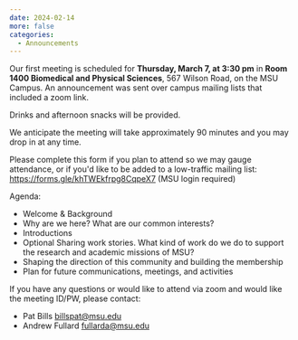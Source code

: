 ```yaml
---
date: 2024-02-14 
more: false
categories:
  - Announcements
---
```


Our first meeting is scheduled for **Thursday, March 7, at 3:30 pm** in **Room 1400 Biomedical and Physical Sciences**, 567 Wilson Road, on the MSU Campus.   An announcement was sent over campus mailing lists that included a zoom link.

<!-- more -->
 
Drinks and afternoon snacks will be provided.

We anticipate the meeting will take approximately 90 minutes and you may drop in at any time.  

Please complete this form if you plan to attend so we may gauge attendance, or if you'd like to be added to a low-traffic mailing list: https://forms.gle/khTWEkfrpg8CqpeX7 (MSU login required)

Agenda: 

- Welcome & Background
- Why are we here? What are our common interests?
- Introductions
- Optional Sharing work stories.  What kind of work do we do to support the research and academic missions of MSU?
- Shaping the direction of this community and building the membership
- Plan for future communications, meetings, and activities

If you have any questions or would like to attend via zoom and would like the meeting ID/PW,  please contact:

- Pat Bills billspat@msu.edu
- Andrew Fullard fullarda@msu.edu

